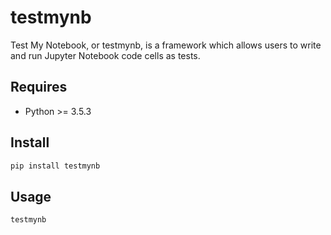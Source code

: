 # testmynb
Test My Notebook, or testmynb, is a framework which allows users to write and run Jupyter Notebook code cells as tests.

## Requires
- Python >= 3.5.3


## Install
```sh
pip install testmynb
```


## Usage
```sh
testmynb
```
